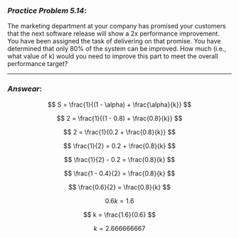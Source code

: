 ### ***Practice Problem 5.14***:
The marketing department at your company has promised your customers that the next software release will show a 2x performance improvement. You have been assigned the task of delivering on that promise. You have determined that only 80% of the system can be improved. How much (i.e., what value of k) would you need to improve this part to meet the overall performance target?

---  

### ***Answear***:  

$$ S = \frac{1}{(1 - \alpha) + \frac{\alpha}{k}} $$  

$$ 2 = \frac{1}{(1 - 0.8) + \frac{0.8}{k}} $$  

$$ 2 = \frac{1}{0.2 + \frac{0.8}{k}} $$  

$$ \frac{1}{2} = 0.2 + \frac{0.8}{k} $$  

$$ \frac{1}{2} - 0.2 = \frac{0.8}{k} $$  

$$ \frac{1 - 0.4}{2} = \frac{0.8}{k} $$  

$$ \frac{0.6}{2} = \frac{0.8}{k} $$  

$$ 0.6k = 1.6 $$  

$$ k = \frac{1.6}{0.6} $$  

$$ k = 2.666666667 $$  

